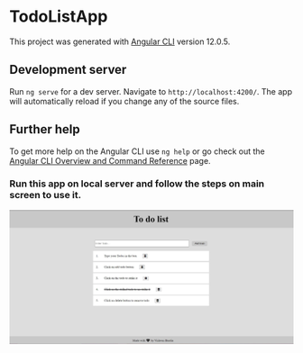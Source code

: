 # TodoListApp

This project was generated with [Angular CLI](https://github.com/angular/angular-cli) version 12.0.5.

## Development server

Run `ng serve` for a dev server. Navigate to `http://localhost:4200/`. The app will automatically reload if you change any of the source files.

## Further help

To get more help on the Angular CLI use `ng help` or go check out the [Angular CLI Overview and Command Reference](https://angular.io/cli) page.

### Run this app on local server and follow the steps on main screen to use it.

![Settings Window](https://raw.githubusercontent.com/didyouwin07/Angular-ToDo-List-App/master/todo-app-angular.JPG)
